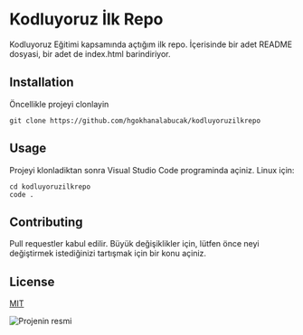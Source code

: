 # Kodluyoruz İlk Repo
Kodluyoruz Eğitimi kapsamında açtığım ilk repo. İçerisinde bir adet README dosyasi, bir adet de index.html barindiriyor.
## Installation
Öncellikle projeyi clonlayin
```
git clone https://github.com/hgokhanalabucak/kodluyoruzilkrepo
```
## Usage
Projeyi klonladiktan sonra Visual Studio Code programinda açiniz.
Linux için:
```
cd kodluyoruzilkrepo
code .
```
## Contributing
Pull requestler kabul edilir. Büyük değişiklikler için, lütfen önce neyi değiştirmek istediğinizi tartışmak için bir konu açiniz.
## License
[MIT](https://choosealicense.com/licenses/mit/)

![Projenin resmi](https://github.com/hgokhanalabucak/kodluyoruzilkrepo)
